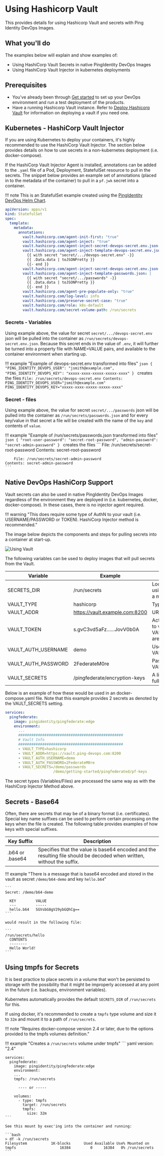 # Using Hashicorp Vault

This provides details for using Hashicorp Vault and secrets with Ping Identity DevOps Images.

## What you'll do

The examples below will explain and show examples of:
- Using HashiCorp Vault Secrets in native PingIdentity DevOps Images
- Using HashiCorp Vault Injector in kubernetes deployments

## Prerequisites

- You've already been through [Get started](getStarted.md) to set up your DevOps environment and run a test deployment of the products.
- Have a running Hashicorp Vault instance.  Refer to [Deploy Hashicorp Vault](deployVault.md) for information on deploying a vault if you need one.

## Kubernetes - HashiCorp Vault Injector

If you are using Kubernetes to deploy your containers, it's highly recommended to use the HashiCorp Vault Injector.  The section below provides details on
how to use secrets in a non-kubernetes deployment (i.e. docker-compose).

If the HashiCorp Vault Injector Agent is installed, annotations can be added to the `.yaml` file of a
Pod, Deployment, StatefulSet resource to pull in the secrets.  The snippet below provides an example set
of annotations (placed in to the metadata of the container) to pull in a `pf.jwk` secret into a container.

!!! note
    This is an StatefulSet example created using the [PingIdentity DevOps Helm Chart](https://helm.pingidentity.com).

``` yaml
apiVersion: apps/v1
kind: StatefulSet
spec:
  template:
    metadata:
      annotations:
        vault.hashicorp.com/agent-init-first: "true"
        vault.hashicorp.com/agent-inject: "true"
        vault.hashicorp.com/agent-inject-secret-devops-secret.env.json: secret/.../devops-secret.env
        vault.hashicorp.com/agent-inject-template-devops-secret.env.json: |
          {{ with secret "secret/.../devops-secret.env" -}}
          {{ .Data.data | toJSONPretty }}
          {{- end }}
        vault.hashicorp.com/agent-inject-secret-devops-secret.env.json: secret/.../passwords
        vault.hashicorp.com/agent-inject-template-passwords.json: |
          {{ with secret "secret/.../passwords" -}}
          {{ .Data.data | toJSONPretty }}
          {{- end }}
        vault.hashicorp.com/agent-pre-populate-only: "true"
        vault.hashicorp.com/log-level: info
        vault.hashicorp.com/preserve-secret-case: "true"
        vault.hashicorp.com/role: k8s-default
        vault.hashicorp.com/secret-volume-path: /run/secrets
```

### Secrets - Variables

Using example above, the value for secret `secret/.../devops-secret.env` json will be pulled into the container
as `/run/secrets/devops-secret.env.json`.  Because this secret ends in the value of `.env`, it will further be turned into a property file
with NAME=VALUE pairs, and available to the container environment when starting up.

!!! example "Example of devops-secret.env transformed into files"
    ```json
    {
      "PING_IDENTITY_DEVOPS_USER": "jsmith@example.com",
      "PING_IDENTITY_DEVOPS_KEY": "xxxxx-xxxx-xxxxx-xxxxx-xxxx"
    }
    ```
    creates the files
    ```
        File: /run/secrets/devops-secret.env
    Contents: PING_IDENTITY_DEVOPS_USER="jsmith@example.com"
              PING_IDENTITY_DEVOPS_KEY="xxxxx-xxxx-xxxxx-xxxxx-xxxx"
    ```

### Secret - files

Using example above, the value for secret `secret/.../passwords` json will be pulled into the container as  `/run/secrets/passwords.json` and for every key/value
in that secret a file will be created with the name of the `key` and contents of `value`.

!!! example "Example of /run/secrets/passwords.json transformed into files"
    ```json
    {
      "root-user-password": "secret-root-password",
      "admin-password": "secret-admin-password"
    }
    ```
    creates the files
    ```
        File: /run/secrets/secret-root-password
    Contents: secret-root-password

        File: /run/secrets/secret-admin-password
    Contents: secret-admin-password
    ```

## Native DevOps HashiCorp Support

Vault secrets can also be used in native PingIdentity DevOps Images regardless of the environment they are deployed in (i.e. kubernetes, docker, docker-compose).  In these cases, there is no injector agent required.

!!! warning "This does require some type of AuthN to your vault (i.e. USERNAME/PASSWORD or TOKEN).  HashiCorp Injector method is recommended."

The image below depicts the components and steps for pulling secrets into a container at start-up.

![Using Vault](images/usingVault-1.png)

The following variables can be used to deploy images that will pull secrets from the Vault.

| Variable            | Example                        | Description                                                                                                                      |
| ------------------- | ------------------------------ | -------------------------------------------------------------------------------------------------------------------------------- |
| SECRETS_DIR         | /run/secrets                   | Location for storing secrets.  See section below on using a `tmpfs` mounted filesystem to store secrets in a memory location.    |
| VAULT_TYPE          | hashicorp                      | Type of vault used. Currently supporting hashicorp.                                                                              |
| VAULT_ADDR          | https://vault.example.com:8200 | URL for the vault with secrets                                                                                                   |
| VAULT_TOKEN         | s.gvC3vd5aFz......JovV0b0A     | Active token used to authticate/authorize container to vault.  Optional if VAULT_AUTH_USERNAME/VAULT_AUTH_PASSWORD are provided. |
| VAULT_AUTH_USERNAME | demo                           | Username of internal vault identity. Optional if VAULT_TOKEN is provided.                                                        |
| VAULT_AUTH_PASSWORD | 2FederateM0re                  | Password of internal vault identity. Optional if VAULT_TOKEN is provided.                                                        |
| VAULT_SECRETS       | /pingfederate/encryption-keys  | A list of secrets to pull into the container.  Must be the full secret path used in vault.                                       |

Below is an example of how these would be used in an docker-compose.yaml file.  Note that this example provides 2 secrets as denoted by the VAULT_SECRETS setting.

``` yaml
services:
  pingfederate:
    image: pingidentity/pingfederate:edge
    environment:
      ...
      ################################################
      # Vault Info
      ################################################
      - VAULT_TYPE=hashicorp
      - VAULT_ADDR=https://vault.ping-devops.com:8200
      - VAULT_AUTH_USERNAME=demo
      - VAULT_AUTH_PASSWORD=2FederateM0re
      - VAULT_SECRETS=/demo/passwords
                      /demo/getting-started/pingfederated/pf-keys

```

The secret types (Variables/Files) are processed the same way as with the HashiCorp Injector Method above.

## Secrets - Base64
Often, there are secrets that may be of a binary format (i.e. certificates).
Special key name suffixes can be used to perform certain processing on the keys when the file is created.  The following table provides examples of how keys with special suffixes.

| Key Suffix      | Description                                                                                                           |
| --------------- | --------------------------------------------------------------------------------------------------------------------- |
| .b64 or .base64 | Specifies that the value is base64 encoded and the resulting file should be decoded when written, without the suffix. |

!!! example "There is a message that is base64 encoded and stored in the vault as secret `/demo/b64-demo` and key `hello.b64`"

    ```
    Secret: /demo/b64-demo

      KEY         VALUE
      ---         -----
      hello.b64   SGVsbG8gV29ybGQhCg==
    ```

    would result in the following file:

    ```
    /run/secrets/hello
      CONTENTS
      --------
      Hello World!
    ```

## Using tmpfs for Secrets

It is best practice to place secrets in a volume that won't be persisted to storage with the possibility that it
might be improperly accessed at any point in the future (i.e. backups, environment variables).

Kubernetes automatically provides the default `SECRETS_DIR` of `/run/secrets` for this.

If using docker, it's recommended to create a `tmpfs` type volume and size it to `32m` and mount it to a path of `/run/secrets`.

!!! note "Requires docker-compose version 2.4 or later, due to the options provided to the tmpfs volumes definition."

!!! example "Creates a `/run/secrets` volume under tmpfs"
    ``` yaml
    version: "2.4"

    services:
      pingfederate:
        image: pingidentity/pingfederate:edge
        environment:
        ...
        tmpfs: /run/secrets

          ---- or -----

        volumes:
          - type: tmpfs
            target: /run/secrets
            tmpfs:
              size: 32m
    ```

    See this mount by exec'ing into the container and running:

    ```bash
    > df -k /run/secrets
    Filesystem           1K-blocks      Used Available Use% Mounted on
    tmpfs                    16384         0     16384   0% /run/secrets
    ```
